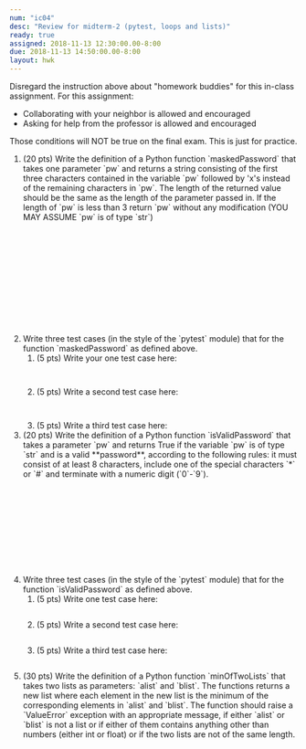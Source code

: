 ```yaml
---
num: "ic04"
desc: "Review for midterm-2 (pytest, loops and lists)"
ready: true
assigned: 2018-11-13 12:30:00.00-8:00
due: 2018-11-13 14:50:00.00-8:00
layout: hwk
---
```


<div style="display:none">https://ucsb-cs8-m17.github.io/hwk/ic02/
</div>


Disregard the instruction above about "homework buddies" for this in-class assignment.  For this assignment:
* Collaborating with your neighbor is allowed and encouraged
* Asking for help from the professor is allowed and encouraged

Those conditions will NOT be true on the final exam.  This is just for practice.


<ol>


<li markdown="1" style="margin-bottom:14em"> (20 pts) Write the definition of a Python function `maskedPassword` that takes one parameter `pw` and returns a string consisting of the first three characters contained in the variable `pw` followed by 'x's instead of the remaining characters in `pw`.  The length of the returned value should be the same as the length of the parameter passed in. If the length of `pw` is less than 3 return `pw` without any modification (YOU MAY ASSUME `pw` is of type `str`)
</li>

<li markdown="1" style="margin-bottom:0em"> Write three test cases (in the style of the `pytest` module) that for the function `maskedPassword` as defined above.    

<ol>
<li style="margin-bottom: 3em;">(5 pts) Write your one test case here:
</li>
<li style="margin-bottom: 3em;">(5 pts) Write a second test case here:
</li>
<li style="margin-bottom: 0em;">(5 pts) Write a third test case here:
<div class="pagebreak">
</div>
</li>
</ol>

</li>


<li markdown="1" style="margin-bottom:12em"> (20 pts) Write the definition of a Python function `isValidPassword` that takes a parameter `pw` and returns True if the variable `pw` is of type `str` and is a valid **password**, according to the following rules: it must consist of at least 8 characters, include one of the special characters `*` or `#` and terminate with a numeric digit (`0`-`9`).
</li>

<li markdown="1" style="margin-bottom:0em"> Write three test cases (in the style of the `pytest` module) that for the function `isValidPassword` as defined above.    

<ol>
<li style="margin-bottom: 2em;">(5 pts) Write one test case here:
</li>
<li style="margin-bottom: 2em;">(5 pts) Write a second test case here:
</li>
<li style="margin-bottom: 2em;">(5 pts) Write a third test case here:
</li>
</ol>

</li>
<li markdown="1" style="margin-bottom:20em"> (30 pts) Write the definition of a Python function `minOfTwoLists` that takes two lists as parameters: `alist` and `blist`. The functions returns a new list where each element in the new list is the minimum of the
corresponding elements in `alist` and `blist`. The function should raise a `ValueError` exception with an appropriate message, if either `alist` or `blist` is not a list or if either of them contains anything
other than numbers (either int or float) or if the two lists are not of the same length.
</li>




</ol>
